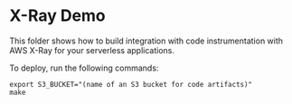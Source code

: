 X-Ray Demo
==========

This folder shows how to build integration with code instrumentation with AWS X-Ray for your serverless applications.

To deploy, run the following commands:

```
export S3_BUCKET="(name of an S3 bucket for code artifacts)"
make
```
